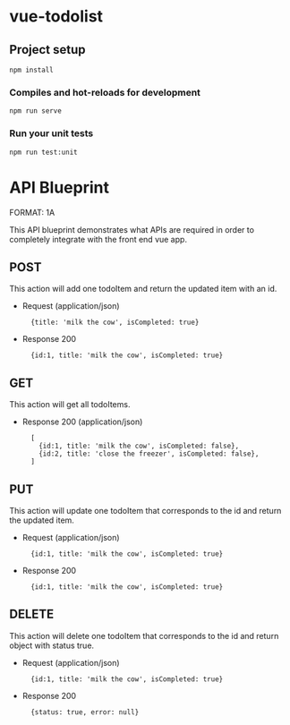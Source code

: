 # vue-todolist

## Project setup
```
npm install
```

### Compiles and hot-reloads for development
```
npm run serve
```

### Run your unit tests
```
npm run test:unit
```

# API Blueprint

FORMAT: 1A

This API blueprint demonstrates what APIs are required in order to completely integrate with the front end vue app.

## POST
This action will add one todoItem and return the updated item with an id.

+ Request (application/json)

        {title: 'milk the cow', isCompleted: true}

+ Response 200

        {id:1, title: 'milk the cow', isCompleted: true}

## GET
This action will get all todoItems.

+ Response 200 (application/json)

        [
          {id:1, title: 'milk the cow', isCompleted: false},
          {id:2, title: 'close the freezer', isCompleted: false},
        ]


## PUT
This action will update one todoItem that corresponds to the id and return the updated item.

+ Request (application/json)

        {id:1, title: 'milk the cow', isCompleted: true}

+ Response 200

        {id:1, title: 'milk the cow', isCompleted: true}

## DELETE
This action will delete one todoItem that corresponds to the id and return object with status true.

+ Request (application/json)

        {id:1, title: 'milk the cow', isCompleted: true}

+ Response 200

        {status: true, error: null}

